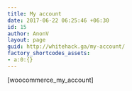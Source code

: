 ```yaml
---
title: My account
date: 2017-06-22 06:25:46 +06:30
id: 15
author: AnonV
layout: page
guid: http://whitehack.ga/my-account/
factory_shortcodes_assets:
- a:0:{}
---
```


[woocommerce_my_account]